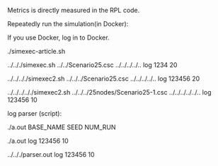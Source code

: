 Metrics is directly measured in the RPL code.

Repeatedly run the simulation(in Docker):

If you use Docker, log in to Docker.

./simexec-article.sh 





../.././simexec.sh ../../Scenario25.csc ../../../../.. log 1234 20

 ../../.././simexec2.sh ../../../Scenario25.csc ../../../../.. log 123456 20

../../../.././simexec2.sh ../../../25nodes/Scenario25-1.csc ../../../../../.. log 123456 10

log parser (script):

./a.out BASE_NAME SEED NUM_RUN

./a.out log 123456 10

../.././parser.out log 123456 10

